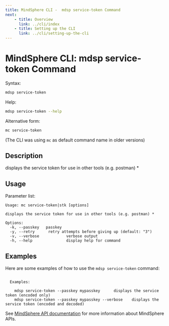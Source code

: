 ```yaml
---
title: MindSphere CLI -  mdsp service-token Command
next:
    - title: Overview
      link: ../cli/index
    - title: Setting up the CLI
      link: ../cli/setting-up-the-cli
---
```


# MindSphere CLI: mdsp service-token Command

Syntax:

```bash
mdsp service-token
```

Help:

```bash
mdsp service-token --help
```

Alternative form:

```bash
mc service-token
```

(The CLI was using `mc` as default command name in older versions)

## Description

displays the service token for use in other tools (e.g. postman) *

## Usage

Parameter list:

```text
Usage: mc service-token|stk [options]

displays the service token for use in other tools (e.g. postman) *

Options:
  -k, --passkey   passkey
  -y, --retry      retry attempts before giving up (default: "3")
  -v, --verbose            verbose output
  -h, --help               display help for command

```

## Examples

Here are some examples of how to use the `mdsp service-token` command:

```text

  Examples:

    mdsp service-token --passkey mypasskey 		displays the service token (encoded only)
    mdsp service-token --passkey mypasskey --verbose 	displays the service token (encoded and decoded)

```

See [MindSphere API documentation](https://documentation.mindsphere.io/MindSphere/apis/index.html) for more information about MindSphere APIs.